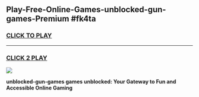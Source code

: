 
## Play-Free-Online-Games-unblocked-gun-games-Premium #fk4ta
<h3>
<a href="https://premium.freeplayer.one?title=unblocked-gun-games&ref=8M">CLICK TO PLAY</a></h3>
<hr>

<h3>
<a href="https://premium.freeplayer.one?title=unblocked-gun-games&ref=8M">CLICK 2 PLAY</a>
  
</h3>

<a href="https://premium.freeplayer.one?title=unblocked-gun-games&ref=8M"><img src="https://clearcache.store/games.png"></a>


**unblocked-gun-games games unblocked: Your Gateway to Fun and Accessible Online Gaming**
